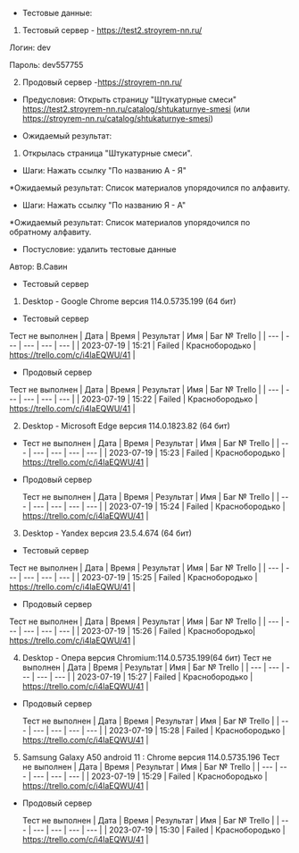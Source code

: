 * Тестовые данные: 
1. Тестовый сервер - https://test2.stroyrem-nn.ru/

Логин: dev

Пароль: dev557755

2. Продовый сервер -https://stroyrem-nn.ru/

* Предусловия:
Открыть страницу "Штукатурные смеси" https://test2.stroyrem-nn.ru/catalog/shtukaturnye-smesi (или https://stroyrem-nn.ru/catalog/shtukaturnye-smesi)

* Ожидаемый результат:
1. Открылась страница "Штукатурные смеси".

* Шаги:
Нажать ссылку "По названию А - Я"

*Ожидаемый результат:
Список материалов упорядочился по алфавиту.

* Шаги:
Нажать ссылку "По названию Я - А"

*Ожидаемый результат:
Список материалов упорядочился по обратному алфавиту.

* Постусловие: удалить тестовые данные

Автор: В.Савин

* Тестовый сервер 

1. Desktop - Google Chrome версия 114.0.5735.199 (64 бит)
* Тестовый сервер 

Тест не выполнен
| Дата | Время | Результат | Имя | Баг № Trello |
| --- | --- | --- | --- | --- |
| 2023-07-19 | 15:21 | Failed | Краснобородько | https://trello.com/c/i4laEQWU/41 | 

* Продовый сервер

Тест не выполнен
| Дата | Время | Результат | Имя | Баг № Trello |
| --- | --- | --- | --- | --- |
| 2023-07-19 | 15:22 | Failed | Краснобородько | https://trello.com/c/i4laEQWU/41 | 


2. Desktop - Microsoft Edge версия 114.0.1823.82 (64 бит)
* Тест не выполнен
| Дата | Время | Результат | Имя | Баг № Trello |
| --- | --- | --- | --- | --- |
| 2023-07-19 | 15:23 | Failed | Краснобородько | https://trello.com/c/i4laEQWU/41 | 

* Продовый сервер

  Тест не выполнен
| Дата | Время | Результат | Имя | Баг № Trello |
| --- | --- | --- | --- | --- |
| 2023-07-19 | 15:24 | Failed | Краснобородько | https://trello.com/c/i4laEQWU/41 | 


3. Desktop - Yandex версия 23.5.4.674 (64 бит)
* Тестовый сервер 

Тест не выполнен
| Дата | Время | Результат | Имя | Баг № Trello |
| --- | --- | --- | --- | --- |
| 2023-07-19 | 15:25 | Failed | Краснобородько | https://trello.com/c/i4laEQWU/41 | 

* Продовый сервер

Тест не выполнен
| Дата | Время | Результат | Имя | Баг № Trello |
| --- | --- | --- | --- | --- |
| 2023-07-19 | 15:26 | Failed | Краснобородько| https://trello.com/c/i4laEQWU/41 | 


4. Desktop - Опера версия Chromium:114.0.5735.199(64 бит)
  Тест не выполнен
| Дата | Время | Результат | Имя | Баг № Trello |
| --- | --- | --- | --- | --- |
| 2023-07-19 | 15:27 | Failed | Краснобородько | https://trello.com/c/i4laEQWU/41 | 

* Продовый сервер

  Тест не выполнен
| Дата | Время | Результат | Имя | Баг № Trello |
| --- | --- | --- | --- | --- |
| 2023-07-19 | 15:28 | Failed | Краснобородько | https://trello.com/c/i4laEQWU/41 |


5. Samsung Galaxy A50 аndroid 11 : Chrome версия 114.0.5735.196
  Тест не выполнен
| Дата | Время | Результат | Имя | Баг № Trello |
| --- | --- | --- | --- | --- |
| 2023-07-19 | 15:29 | Failed | Краснобородько | https://trello.com/c/i4laEQWU/41 | 

* Продовый сервер

  Тест не выполнен
| Дата | Время | Результат | Имя | Баг № Trello |
| --- | --- | --- | --- | --- |
| 2023-07-19 | 15:30 | Failed | Краснобородько | https://trello.com/c/i4laEQWU/41 |
